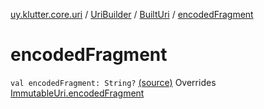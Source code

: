 [uy.klutter.core.uri](../../index.md) / [UriBuilder](../index.md) / [BuiltUri](index.md) / [encodedFragment](.)


# encodedFragment
`val encodedFragment: String?` [(source)](https://github.com/kohesive/klutter/blob/master/core-jdk6/src/main/kotlin/uy/klutter/core/uri/UriBuilder.kt#L287)
Overrides [ImmutableUri.encodedFragment](../../-immutable-uri/encoded-fragment.md)


